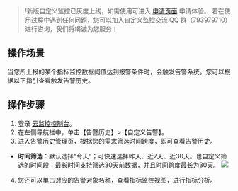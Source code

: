 > !新版自定义监控已灰度上线，如需使用可进入 [申请页面](https://cloud.tencent.com/apply/p/4v84kyrkl0g) 申请体验。
> 若在使用过程中遇到任何问题，您可以加入自定义监控交流 QQ 群（793979710）进行咨询，我们将竭诚为您服务！ 



## 操作场景
当您所上报的某个指标监控数据阈值达到报警条件时，会触发告警系统。您可以根据以下指引查看触发告警历史。



## 操作步骤
1. 登录 [云监控控制台](https://console.cloud.tencent.com/monitor)。
2. 在左侧导航栏中，单击【告警历史】>【自定义告警】。
3. 进入告警历史管理页，根据您的需求筛选时间跨度，即可查看告警历史。
 - **时间筛选**：默认选择“今天”；可快速选择昨天、近7天、近30天。也自定义筛选的时间段：最长时间支持筛选30天前数据，并且时间跨度最长为30天。
![](https://main.qcloudimg.com/raw/5193f369fc3ab3cc136349731a40ac28.png)
4. 您还可以单击对应的告警对象名称，查看指标监控视图，进行指标分析。

